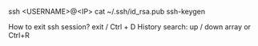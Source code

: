 ssh \<USERNAME\>@\<IP\>
cat ~/.ssh/id_rsa.pub
ssh-keygen

How to exit ssh session? exit / Ctrl + D
History search: up / down array or Ctrl+R
